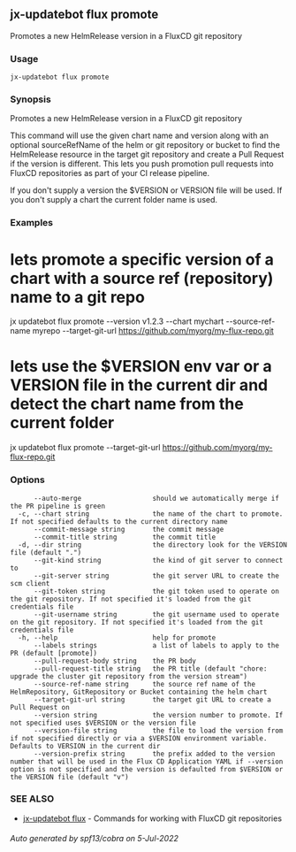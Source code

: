 ## jx-updatebot flux promote

Promotes a new HelmRelease version in a FluxCD git repository

### Usage

```
jx-updatebot flux promote
```

### Synopsis

Promotes a new HelmRelease version in a FluxCD git repository 

This command will use the given chart name and version along with an optional sourceRefName of the helm or git repository or bucket to find the HelmRelease resource in the target git repository and create a Pull Request if the version is different. This lets you push promotion pull requests into FluxCD repositories as part of your CI release pipeline. 

If you don't supply a version the $VERSION or VERSION file will be used. If you don't supply a chart the current folder name is used.

### Examples

  # lets promote a specific version of a chart with a source ref (repository) name to a git repo
  jx updatebot flux promote --version v1.2.3 --chart mychart --source-ref-name myrepo --target-git-url https://github.com/myorg/my-flux-repo.git
  
  # lets use the $VERSION env var or a VERSION file in the current dir and detect the chart name from the current folder
  jx updatebot flux promote --target-git-url https://github.com/myorg/my-flux-repo.git

### Options

```
      --auto-merge                  should we automatically merge if the PR pipeline is green
  -c, --chart string                the name of the chart to promote. If not specified defaults to the current directory name
      --commit-message string       the commit message
      --commit-title string         the commit title
  -d, --dir string                  the directory look for the VERSION file (default ".")
      --git-kind string             the kind of git server to connect to
      --git-server string           the git server URL to create the scm client
      --git-token string            the git token used to operate on the git repository. If not specified it's loaded from the git credentials file
      --git-username string         the git username used to operate on the git repository. If not specified it's loaded from the git credentials file
  -h, --help                        help for promote
      --labels strings              a list of labels to apply to the PR (default [promote])
      --pull-request-body string    the PR body
      --pull-request-title string   the PR title (default "chore: upgrade the cluster git repository from the version stream")
      --source-ref-name string      the source ref name of the HelmRepository, GitRepository or Bucket containing the helm chart
      --target-git-url string       the target git URL to create a Pull Request on
      --version string              the version number to promote. If not specified uses $VERSION or the version file
      --version-file string         the file to load the version from if not specified directly or via a $VERSION environment variable. Defaults to VERSION in the current dir
      --version-prefix string       the prefix added to the version number that will be used in the Flux CD Application YAML if --version option is not specified and the version is defaulted from $VERSION or the VERSION file (default "v")
```

### SEE ALSO

* [jx-updatebot flux](jx-updatebot_flux.md)	 - Commands for working with FluxCD git repositories

###### Auto generated by spf13/cobra on 5-Jul-2022
